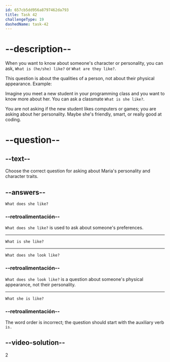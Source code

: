 ```yaml
---
id: 657cb5dd956a8797462da793
title: Task 42
challengeType: 19
dashedName: task-42
---
```


# --description--

When you want to know about someone's character or personality, you can ask, `What is (he/she) like?` or `What are they like?`.

This question is about the qualities of a person, not about their physical appearance. Example:

Imagine you meet a new student in your programming class and you want to know more about her. You can ask a classmate `What is she like?`.

You are not asking if the new student likes computers or games; you are asking about her personality. Maybe she's friendly, smart, or really good at coding.

# --question--

## --text--

Choose the correct question for asking about Maria's personality and character traits.

## --answers--

`What does she like?`

### --retroalimentación--

`What does she like?` is used to ask about someone's preferences.

---

`What is she like?`

---

`What does she look like?`

### --retroalimentación--

`What does she look like?` is a question about someone's physical appearance, not their personality.

---

`What she is like?`

### --retroalimentación--

The word order is incorrect; the question should start with the auxiliary verb `is.`

## --video-solution--

2
